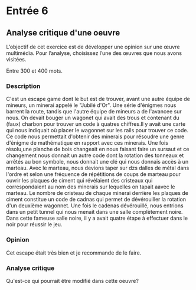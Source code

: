 # Entrée 6
## Analyse critique d'une oeuvre

L’objectif de cet exercice est de développer une opinion sur une œuvre multimédia. Pour l’analyse, choisissez l’une des œuvres que nous avons visitées. 

Entre 300 et 400 mots. 

### Description
C'est un escape game dont le but est de trouver, avant une autre équipe de mineurs, un minerai appelé le "Jubilé d'Or". Une série d'énigmes nous barrent la route, tandis que l'autre équipe de mineurs a de l'avancee sur nous. On devait bouger un wagonet qui avait des trous et contenant du (faux) charbon pour trouver un code à quatres chiffres.Il y avait une carte qui nous indiquait où placer le wagonnet sur les rails pour trouver ce code. Ce code nous permettait d'obtenir des minerais pour résoudre une genre d'énigme de mathématique en rapport avec ces minerais. Une fois résolu,une planche de bois changeait en nous faisant faire un sursaut et ce changement nous donnait un autre code dont la rotation des tonneaux et arrêtés au bon symbole, nous donnait une clé qui nous donnais accès à un marteau. Avec le marteau, nous devions taper sur dzs dalles de métal dans l'ordre et selon une fréquence de répétitions de coups de marteau pour ouvrir les plaques de ciment qui révèlaient des cristeaux qui correspondaient au nom des minerais sur lequelles on tapait aavec le marteau. Le nombre de cristeau de chaque minerai derrière les plaques de ciment constitue un code de cadnas qui permet de dévérouiller la rotation d'un deuxième wagonnet. Une fois le cadenas dévérouillé, nous entrions dans un petit tunnel qui nous menait dans une salle complètement noire. Dans cette fameuse salle noire, il y a avait quatre étape à effectuer dans le noir pour réussir le jeu. 

### Opinion
Cet escape était très bien et je recommande de le faire. 
### Analyse critique
Qu'est-ce qui pourrait être modifié dans cette oeuvre? 
